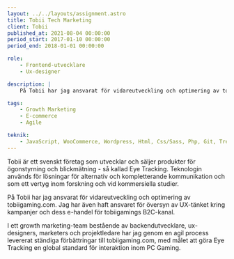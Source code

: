```yaml
---
layout: ../../layouts/assignment.astro
title: Tobii Tech Marketing
client: Tobii
published_at: 2021-08-04 00:00:00
period_start: 2017-01-10 00:00:00
period_end: 2018-01-01 00:00:00

role: 
    - Frontend-utvecklare
    - Ux-designer

description: |
    På Tobii har jag ansvarat för vidareutveckling och optimering av tobiigaming.com. Jag har även haft ansvaret för översyn av UX-tänket kring kampanjer och dess e-handel för tobiigamings B2C-kanal.

tags: 
    - Growth Marketing
    - E-commerce
    - Agile

teknik:
    - JavaScript, WooCommerce, Wordpress, Html, Css/Sass, Php, Git, Trello, Sketch, Abstract, Hotjar, GA
---
```


Tobii är ett svenskt företag som utvecklar och säljer produkter för ögonstyrning och blickmätning - så kallad Eye Tracking. Teknologin används för lösningar för alternativ och kompletterande kommunikation och som ett vertyg inom forskning och vid kommersiella studier. 

På Tobii har jag ansvarat för vidareutveckling och optimering av tobiigaming.com. Jag har även haft ansvaret för översyn av UX-tänket kring kampanjer och dess e-handel för tobiigamings B2C-kanal.

I ett growth marketing-team bestående av backendutvecklare, ux-designers, marketers och projektledare har jag genom en agil process levererat ständiga förbättringar till tobiigaming.com, med målet att göra Eye Tracking en global standard för interaktion inom PC Gaming.